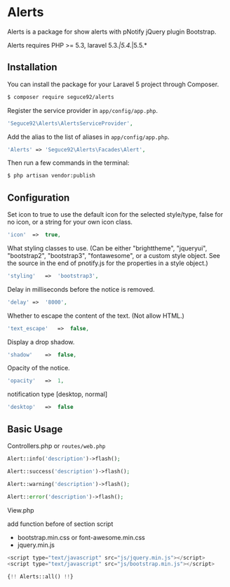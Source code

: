# Alerts

Alerts is a package for show alerts with pNotify jQuery plugin Bootstrap.

Alerts requires PHP >= 5.3, laravel 5.3.*|5.4.*|5.5.*


## Installation

You can install the package for your Laravel 5 project through Composer.

```bash
$ composer require seguce92/alerts
```

Register the service provider in `app/config/app.php`.

```php
'Seguce92\Alerts\AlertsServiceProvider',
```

Add the alias to the list of aliases in `app/config/app.php`.

```php
'Alerts' => 'Seguce92\Alerts\Facades\Alert',
```

Then run a few commands in the terminal:
``` bash
$ php artisan vendor:publish
```
## Configuration

Set icon to true to use the default icon for the selected style/type, false for no icon, or a string for your own icon class.
```php
'icon'	=>	true,
```

What styling classes to use. (Can be either "brighttheme", "jqueryui", "bootstrap2", "bootstrap3", "fontawesome", or a custom style object. See the source in the end of pnotify.js for the properties in a style object.)
```php
'styling'	=>	'bootstrap3',
```

Delay in milliseconds before the notice is removed.
```php
'delay'	=>	'8000',
```

Whether to escape the content of the text. (Not allow HTML.)
```php
'text_escape'	=>	false,
```

Display a drop shadow.
```php
'shadow'	=>	false,
```

Opacity of the notice.
```php
'opacity'	=>	1,
```

notification type [desktop, normal]
```php
'desktop'	=>	false
```

## Basic Usage

Controllers.php or `routes/web.php`

```php
Alert::info('description')->flash();

Alert::success('description')->flash();

Alert::warning('description')->flash();

Alert::error('description')->flash();
```

View.php

add function before of section script
-	bootstrap.min.css or font-awesome.min.css
-	jquery.min.js

```php
<script type="text/javascript" src="js/jquery.min.js"></script>
<script type="text/javascript" src="js/bootstrap.min.js"></script>

{!! Alerts::all() !!}
```
